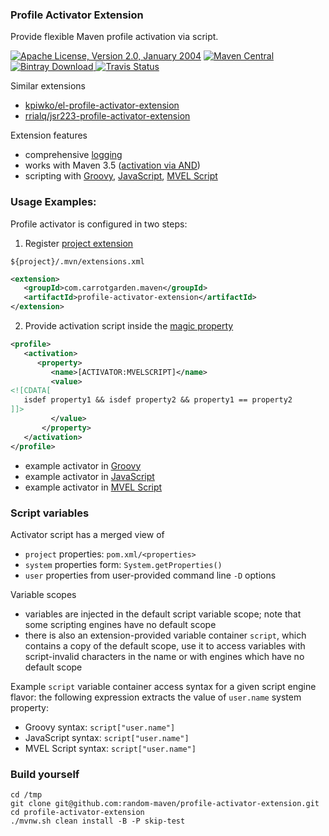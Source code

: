 
### Profile Activator Extension

Provide flexible Maven profile activation via script.

[![Apache License, Version 2.0, January 2004](https://img.shields.io/github/license/mojohaus/versions-maven-plugin.svg?label=License)](http://www.apache.org/licenses/)
[![Maven Central](https://maven-badges.herokuapp.com/maven-central/com.carrotgarden.maven/profile-activator-extension/badge.svg?style=plastic)](https://maven-badges.herokuapp.com/maven-central/com.carrotgarden.maven/profile-activator-extension)
[![Bintray Download](https://api.bintray.com/packages/random-maven/maven/profile-activator-extension/images/download.svg) ](https://bintray.com/random-maven/maven/profile-activator-extension/_latestVersion)
[![Travis Status](https://travis-ci.org/random-maven/profile-activator-extension.svg?branch=master)](https://travis-ci.org/random-maven/profile-activator-extension/builds)

Similar extensions
* [kpiwko/el-profile-activator-extension](https://github.com/kpiwko/el-profile-activator-extension)
* [rrialq/jsr223-profile-activator-extension](https://github.com/rrialq/jsr223-profile-activator-extension)

Extension features
* comprehensive [logging](https://github.com/random-maven/profile-activator-extension/blob/master/note/activator-logging.md)
* works with Maven 3.5
([activation via AND](https://issues.apache.org/jira/browse/MNG-4565))
* scripting with 
[Groovy](https://en.wikipedia.org/wiki/Groovy_(programming_language)), 
[JavaScript](https://en.wikipedia.org/wiki/JavaScript), 
[MVEL Script](https://en.wikipedia.org/wiki/MVEL)


### Usage Examples:

Profile activator is configured in two steps: 

1. Register [project extension](https://github.com/random-maven/profile-activator-extension/blob/master/.mvn/extensions.xml)
```
${project}/.mvn/extensions.xml
```
```xml
<extension>
   <groupId>com.carrotgarden.maven</groupId>
   <artifactId>profile-activator-extension</artifactId>
</extension>
```

2. Provide activation script inside the [magic property](https://github.com/random-maven/profile-activator-extension/blob/master/src/main/java/com/carrotgarden/maven/activator/Activator.java)
```xml
<profile>
   <activation>
      <property>
         <name>[ACTIVATOR:MVELSCRIPT]</name>
         <value>
<![CDATA[
   isdef property1 && isdef property2 && property1 == property2 
]]>
         </value>
       </property>
   </activation>
</profile>
```   
* example activator in [Groovy](https://github.com/random-maven/profile-activator-extension/tree/master/src/it/test-groovyscript/pom.xml)
* example activator in [JavaScript](https://github.com/random-maven/profile-activator-extension/tree/master/src/it/test-javascript/pom.xml)
* example activator in [MVEL Script](https://github.com/random-maven/profile-activator-extension/tree/master/src/it/test-mvelscript/pom.xml)

### Script variables

Activator script has a merged view of
* `project` properties: `pom.xml/<properties>`
* `system` properties form: `System.getProperties()`
* `user` properties from user-provided command line `-D` options

Variable scopes
* variables are injected in the default script variable scope;
  note that some scripting engines have no default scope
* there is also an extension-provided variable container `script`,
  which contains a copy of the default scope,
  use it to access variables with script-invalid characters in the name
  or with engines which have no default scope

Example `script` variable container access syntax for a given script engine flavor:
the following expression extracts the value of ```user.name``` system property:
* Groovy syntax: `script["user.name"]` 
* JavaScript syntax: `script["user.name"]` 
* MVEL Script syntax: `script["user.name"]` 

  
### Build yourself

```
cd /tmp
git clone git@github.com:random-maven/profile-activator-extension.git
cd profile-activator-extension
./mvnw.sh clean install -B -P skip-test
```

